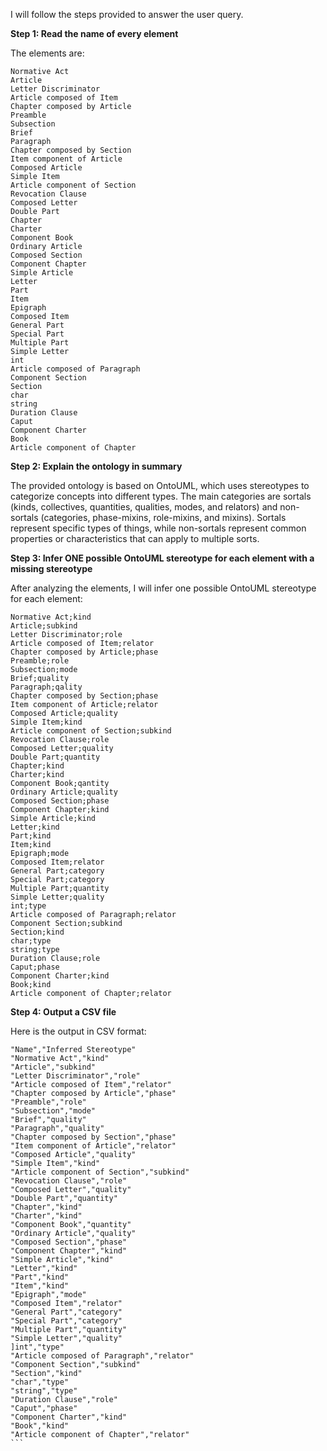 I will follow the steps provided to answer the user query.

**Step 1: Read the name of every element**

The elements are:
```
Normative Act
Article
Letter Discriminator
Article composed of Item
Chapter composed by Article
Preamble
Subsection
Brief
Paragraph
Chapter composed by Section
Item component of Article
Composed Article
Simple Item
Article component of Section
Revocation Clause
Composed Letter
Double Part
Chapter
Charter
Component Book
Ordinary Article
Composed Section
Component Chapter
Simple Article
Letter
Part
Item
Epigraph
Composed Item
General Part
Special Part
Multiple Part
Simple Letter
int
Article composed of Paragraph
Component Section
Section
char
string
Duration Clause
Caput
Component Charter
Book
Article component of Chapter
```

**Step 2: Explain the ontology in summary**

The provided ontology is based on OntoUML, which uses stereotypes to categorize concepts into different types. The main categories are sortals (kinds, collectives, quantities, qualities, modes, and relators) and non-sortals (categories, phase-mixins, role-mixins, and mixins). Sortals represent specific types of things, while non-sortals represent common properties or characteristics that can apply to multiple sorts.

**Step 3: Infer ONE possible OntoUML stereotype for each element with a missing stereotype**

After analyzing the elements, I will infer one possible OntoUML stereotype for each element:

```
Normative Act;kind
Article;subkind
Letter Discriminator;role
Article composed of Item;relator
Chapter composed by Article;phase
Preamble;role
Subsection;mode
Brief;quality
Paragraph;qality
Chapter composed by Section;phase
Item component of Article;relator
Composed Article;quality
Simple Item;kind
Article component of Section;subkind
Revocation Clause;role
Composed Letter;quality
Double Part;quantity
Chapter;kind
Charter;kind
Component Book;qantity
Ordinary Article;quality
Composed Section;phase
Component Chapter;kind
Simple Article;kind
Letter;kind
Part;kind
Item;kind
Epigraph;mode
Composed Item;relator
General Part;category
Special Part;category
Multiple Part;quantity
Simple Letter;quality
int;type
Article composed of Paragraph;relator
Component Section;subkind
Section;kind
char;type
string;type
Duration Clause;role
Caput;phase
Component Charter;kind
Book;kind
Article component of Chapter;relator
```

**Step 4: Output a CSV file**

Here is the output in CSV format:
````
"Name","Inferred Stereotype"
"Normative Act","kind"
"Article","subkind"
"Letter Discriminator","role"
"Article composed of Item","relator"
"Chapter composed by Article","phase"
"Preamble","role"
"Subsection","mode"
"Brief","quality"
"Paragraph","quality"
"Chapter composed by Section","phase"
"Item component of Article","relator"
"Composed Article","quality"
"Simple Item","kind"
"Article component of Section","subkind"
"Revocation Clause","role"
"Composed Letter","quality"
"Double Part","quantity"
"Chapter","kind"
"Charter","kind"
"Component Book","quantity"
"Ordinary Article","quality"
"Composed Section","phase"
"Component Chapter","kind"
"Simple Article","kind"
"Letter","kind"
"Part","kind"
"Item","kind"
"Epigraph","mode"
"Composed Item","relator"
"General Part","category"
"Special Part","category"
"Multiple Part","quantity"
"Simple Letter","quality"
]int","type"
"Article composed of Paragraph","relator"
"Component Section","subkind"
"Section","kind"
"char","type"
"string","type"
"Duration Clause","role"
"Caput","phase"
"Component Charter","kind"
"Book","kind"
"Article component of Chapter","relator"
```